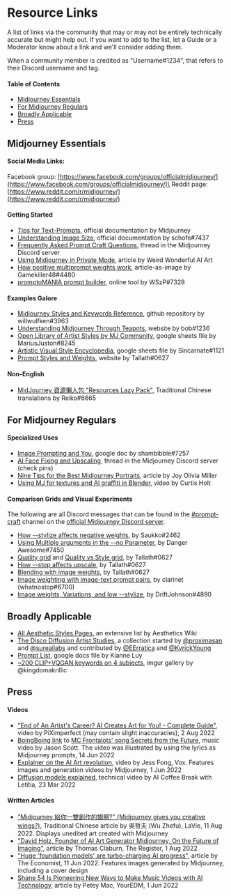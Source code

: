 # Resource Links

A list of links via the community that may or may not be entirely technically accurate but might help out. If you want to add to the list, let a Guide or a Moderator know about a link and we'll consider adding them.

When a community member is credited as "Username#1234", that refers to their Discord username and tag.

#### **Table of Contents**

- [Midjourney Essentials](./#midjourney-specific)
- [For Midjourney Regulars](./#for-midjourney-regulars)
- [Broadly Applicable](./#broadly-applicable)
- [Press](./#press)

## Midjourney Essentials

#### Social Media Links:

Facebook group: [https://www.facebook.com/groups/officialmidjourney/](https://www.facebook.com/groups/officialmidjourney/)\
Reddit page: [https://www.reddit.com/r/midjourney/](https://www.reddit.com/r/midjourney/)

#### Getting Started

- [Tips for Text-Prompts](guide-to-prompting.md), official documentation by Midjourney
- [Understanding Image Size](understanding-image-size.md#image-dimensions), official documentation by schofe#7437
- [Frequently Asked Prompt Craft Questions](https://discord.com/channels/662267976984297473/996170079102312468/996170081631490219), thread in the Midjourney Discord server
- [Using Midjourney in Private Mode](https://weirdwonderfulai.art/resources/midjourney-private-mode/), article by Weird Wonderful AI Art
- [How positive multiprompt weights work](https://cdn.discordapp.com/attachments/996170079102312468/1001524405639319602/MJ_weights_explained.png), article-as-image by Gamekiller48#4480
- [promptoMANIA prompt builder](https://promptomania.com/prompt-builder/), online tool by WSzP#7328

#### Examples Galore

- [Midjourney Styles and Keywords Reference](https://github.com/willwulfken/MidJourney-Styles-and-Keywords-Reference), github repository by willwulfken#3963
- [Understanding Midjourney Through Teapots](https://rexwang8.github.io/resource/ai/teapot), website by bob#1236
- [Open Library of Artist Styles by MJ Community](https://docs.google.com/spreadsheets/d/1cm6239gw1XvvDMRtazV6txa9pnejpKkM5z24wRhhFz0/edit#gid=438712621), google sheets file by MariusJuston#8245
- [Artistic Visual Style Encyclopedia](https://docs.google.com/spreadsheets/d/10i9Ip8tVSERAuMWbc6-H6BUFCoUGOQ91YzDvX--c4bk/edit#gid=0), google sheets file by Sincarnate#1121
- [Prompt Styles and Weights](https://sites.google.com/view/understanding-mj-prompts/home), website by Tallath#0627

#### Non-English

- [MidJourney 資源懶人包 "Resources Lazy Pack"](https://sites.google.com/view/midjourney-resource-tips/%E9%A6%96%E9%A0%81), Traditional Chinese translations by Reiko#6665

## For Midjourney Regulars

#### Specialized Uses

- [Image Prompting and You](https://docs.google.com/document/d/13c8Ci-8kU2PVZu6DKghlhOOrbf4kmtc9xxCJAnPqvC0), google doc by shambibble#7257
- [AI Face Fixing and Upscaling](https://discord.com/channels/662267976984297473/985676384707936276/998792091670953984), thread in the Midjourney Discord server (check pins)
- [Nine Tips for the Best Midjourney Portraits](https://www.betchashesews.com/2022/06/05/midjourney-portraits/), article by Joy Olivia Miller
- [Using MJ for textures and AI graffiti in Blender](https://www.youtube.com/watch?v=6Dmn5Tokv8A), video by Curtis Holt

#### Comparison Grids and Visual Experiments

The following are all Discord messages that can be found in the [#prompt-craft](https://discord.com/channels/662267976984297473/992207085146222713) channel on the [official Midjourney Discord server](https://discord.gg/midjourney).

- [How --stylize affects negative weights](https://discord.com/channels/662267976984297473/996170079102312468/1001944979226239056), by Saukko#2462
- [Using Multiple arguments in the --no Parameter](https://discord.com/channels/662267976984297473/996170079102312468/996913975474266222), by Danger Awesome#7450
- [Quality grid](https://discord.com/channels/662267976984297473/996170079102312468/1001174570629349457) and [Quality vs Style grid](https://discord.com/channels/662267976984297473/996170079102312468/1001168224047607939), by Tallath#0627
- [How --stop affects upscale](https://discord.com/channels/662267976984297473/996170079102312468/999879562420826262), by Tallath#0627
- [Blending with image weights](https://discord.com/channels/662267976984297473/996170079102312468/997180846131908718), by Tallath#0627
- [Image weighting with image-text prompt pairs](https://discord.com/channels/662267976984297473/996170079102312468/1003325319702384640), by clarinet (whatnostop#6700)
- [Image weights, Variations, and low --stylize](https://discord.com/channels/662267976984297473/996170079102312468/1002400828025470997), by DriftJohnson#4890

## Broadly Applicable

- [All Aesthetic Styles Pages](https://aesthetics.fandom.com/wiki/Special:AllPages), an extensive list by Aesthetics Wiki
- [The Disco Diffusion Artist Studies](https://weirdwonderfulai.art/resources/disco-diffusion-70-plus-artist-studies/), a collection started by [@proximasan](https://twitter.com/proximasan) and [@sureailabs](https://twitter.com/sureailabs) and contributed by [@EErratica](https://twitter.com/EErratica) and [@KyrickYoung](https://twitter.com/KyrickYoung)
- [Prompt List](https://docs.google.com/document/d/1kuKBiifAm_UVipAjJjqOSfMcmyjvfHdD/edit), google docs file by Kianne Luy
- [\~200 CLIP+VQGAN keywords on 4 subjects](https://imgur.com/a/SALxbQm), imgur gallery by @kingdomakrillic

## Press

#### Videos

- ["End of An Artist's Career? AI Creates Art for You! - Complete Guide"](https://www.youtube.com/watch?v=704brywiyfw), video by PiXimperfect (may contain slight inaccuracies), 2 Aug 2022
- [BoingBoing link](https://boingboing.net/2022/06/19/the-lyrics-of-a-song-about-data-encryption-by-mc-frontalot-have-been-fed-into-the-midjourney-text-to-image-ai-and-the-results-are-freaky.html/amp) to [MC Frontalots' song Secrets from the Future](https://youtu.be/yVm8oZx9WSM), music video by Jason Scott. The video was illustrated by using the lyrics as Midjourney prompts, 14 Jun 2022
- [Explainer on the AI Art revolution](https://www.youtube.com/watch?v=SVcsDDABEkM), video by Jess Fong, Vox. Features images and generation videos by Midjourney, 1 Jun 2022
- [Diffusion models explained](https://www.youtube.com/watch?v=344w5h24-h8), technical video by AI Coffee Break with Letitia, 23 Mar 2022

#### Written Articles

- ["Midjourney 給你一雙創作的翅膀?" (Midjourney gives you creative wings?)](https://www.wowlavie.com/article/ae2201277), Traditional Chinese article by 吳哲夫 (Wu Zhefu), LaVie, 11 Aug 2022. Displays unedited art created with Midjourney
- ["David Holz, Founder of AI Art Generator Midjourney, On the Future of Imaging"](https://www.theregister.com/AMP/2022/08/01/david_holz_midjourney/), article by Thomas Claburn, The Register, 1 Aug 2022
- ["Huge 'foundation models' are turbo-charging AI progress"](https://www.economist.com/interactive/briefing/2022/06/11/huge-foundation-models-are-turbo-charging-ai-progress), article by The Economist, 11 Jun 2022. Features images generated by Midjourney, including a cover design
- [Shane 54 Is Pioneering New Ways to Make Music Videos with AI Technology](https://www.youredm.com/2022/06/01/shane-54-is-pioneering-a-new-way-to-make-music-videos-with-ai-technology/), article by Petey Mac, YourEDM, 1 Jun 2022
